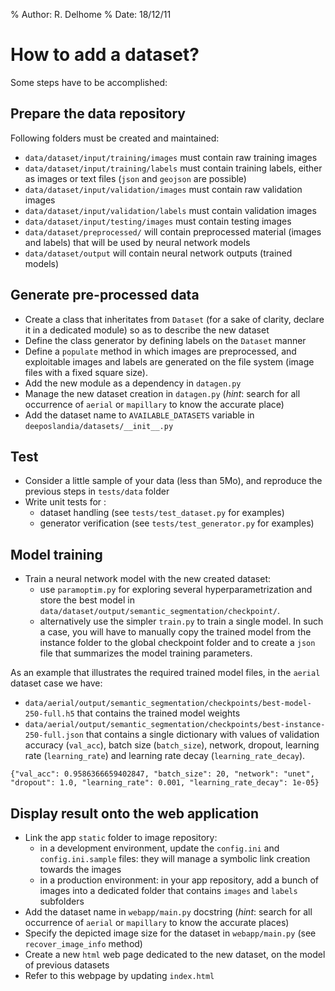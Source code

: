 % Author: R. Delhome
% Date: 18/12/11

# How to add a dataset?

Some steps have to be accomplished:

## Prepare the data repository

Following folders must be created and maintained:

+ `data/dataset/input/training/images` must contain raw training images
+ `data/dataset/input/training/labels` must contain training labels, either
  as images or text files (`json` and `geojson` are possible)
+ `data/dataset/input/validation/images` must contain raw validation images
+ `data/dataset/input/validation/labels` must contain validation images
+ `data/dataset/input/testing/images` must contain testing images
+ `data/dataset/preprocessed/` will contain preprocessed material (images and labels) that will be used by neural network models
+ `data/dataset/output` will contain neural network outputs (trained models)

## Generate pre-processed data

- Create a class that inheritates from `Dataset` (for a sake of
  clarity, declare it in a dedicated module) so as to describe the new dataset
- Define the class generator by defining labels on the `Dataset` manner
- Define a `populate` method in which images are preprocessed, and exploitable
  images and labels are generated on the file system (image files with a fixed
  square size).
- Add the new module as a dependency in `datagen.py`
- Manage the new dataset creation in `datagen.py` (*hint*: search for all
  occurrence of `aerial` or `mapillary` to know the accurate place)
- Add the dataset name to `AVAILABLE_DATASETS` variable in
  `deeposlandia/datasets/__init__.py`

## Test

+ Consider a little sample of your data (less than 5Mo), and reproduce the
  previous steps in `tests/data` folder
+ Write unit tests for :
    - dataset handling (see `tests/test_dataset.py` for examples)
	- generator verification (see `tests/test_generator.py` for examples)

## Model training

- Train a neural network model with the new created dataset:
  + use `paramoptim.py` for exploring several hyperparametrization and store
    the best model in `data/dataset/output/semantic_segmentation/checkpoint/`.
  + alternatively use the simpler `train.py` to train a single model. In such a
    case, you will have to manually copy the trained model from the instance
    folder to the global checkpoint folder and to create a `json` file that
    summarizes the model training parameters.

As an example that illustrates the required trained model files, in the
`aerial` dataset case we have:
- `data/aerial/output/semantic_segmentation/checkpoints/best-model-250-full.h5`
  that contains the trained model weights
- `data/aerial/output/semantic_segmentation/checkpoints/best-instance-250-full.json`
  that contains a single dictionary with values of validation accuracy
  (`val_acc`), batch size (`batch_size`), network, dropout, learning rate
  (`learning_rate`) and learning rate decay (`learning_rate_decay`).

```
{"val_acc": 0.9586366659402847, "batch_size": 20, "network": "unet", "dropout": 1.0, "learning_rate": 0.001, "learning_rate_decay": 1e-05}
```

## Display result onto the web application

- Link the app `static` folder to image repository:
  + in a development environment, update the `config.ini` and
    `config.ini.sample` files: they will manage a symbolic link creation
    towards the images
  + in a production environment: in your app repository, add a bunch of images
    into a dedicated folder that contains `images` and `labels` subfolders
- Add the dataset name in `webapp/main.py` docstring (*hint*: search for all
  occurrence of `aerial` or `mapillary` to know the accurate places)
- Specify the depicted image size for the dataset in `webapp/main.py` (see
  `recover_image_info` method)
- Create a new `html` web page dedicated to the new dataset, on the model of
  previous datasets
- Refer to this webpage by updating `index.html`

